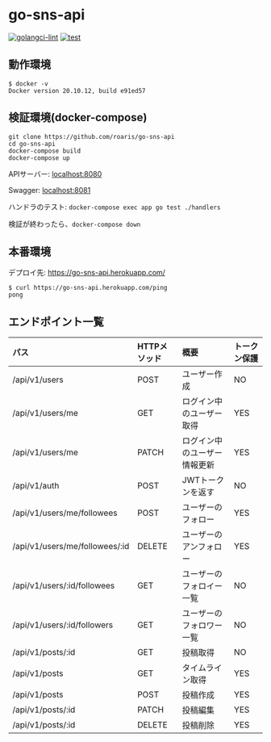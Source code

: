 # go-sns-api

[![golangci-lint](https://github.com/roaris/go-sns-api/actions/workflows/golangci-lint.yml/badge.svg)](https://github.com/roaris/go-sns-api/actions/workflows/golangci-lint.yml)
[![test](https://github.com/roaris/go-sns-api/actions/workflows/test.yml/badge.svg)](https://github.com/roaris/go-sns-api/actions/workflows/test.yml)

## 動作環境
```
$ docker -v
Docker version 20.10.12, build e91ed57
```

## 検証環境(docker-compose)
```
git clone https://github.com/roaris/go-sns-api
cd go-sns-api
docker-compose build
docker-compose up
```

APIサーバー: [localhost:8080](http://localhost:8080)

Swagger: [localhost:8081](http://localhost:8081)

ハンドラのテスト: `docker-compose exec app go test ./handlers`

検証が終わったら、`docker-compose down`

## 本番環境
デプロイ先: https://go-sns-api.herokuapp.com/
```
$ curl https://go-sns-api.herokuapp.com/ping
pong
```

## エンドポイント一覧
| パス | HTTPメソッド | 概要 | トークン保護
| :-- | :-- | :-- | :--
| /api/v1/users | POST | ユーザー作成 | NO
| /api/v1/users/me | GET | ログイン中のユーザー取得 | YES
| /api/v1/users/me | PATCH | ログイン中のユーザー情報更新 | YES
| /api/v1/auth | POST | JWTトークンを返す | NO
| /api/v1/users/me/followees | POST | ユーザーのフォロー | YES
| /api/v1/users/me/followees/:id | DELETE | ユーザーのアンフォロー | YES
| /api/v1/users/:id/followees | GET | ユーザーのフォロイー一覧 | NO
| /api/v1/users/:id/followers | GET | ユーザーのフォロワー一覧 | NO
| /api/v1/posts/:id | GET | 投稿取得 | NO
| /api/v1/posts | GET | タイムライン取得 | YES
| /api/v1/posts | POST | 投稿作成 | YES
| /api/v1/posts/:id | PATCH | 投稿編集 | YES
| /api/v1/posts/:id | DELETE | 投稿削除 | YES
